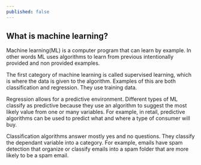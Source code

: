 ```yaml
---
published: false
---
```

## What is machine learning?

Machine learning(ML) is a computer program that can learn by example. In other words ML uses algorithms to learn from previous intentionally provided and non provided examples. 

The first category of machine learning is called supervised learning, which is where the data is given to the algorithm. Examples of this are both classification and regression. They use training data.

Regression allows for a predictive environment. Different types of ML classify as predictive because they use an algorithm to suggest the most likely value from one or many variables. For example, in retail, predictive algorithms can be used to predict what and where a type of consumer will buy. 

Classification algorithms answer mostly yes and no questions. They classify the dependant variable into a category. For example, emails have spam detection that organize or classify emails into a spam folder that are more likely to be a spam email.

